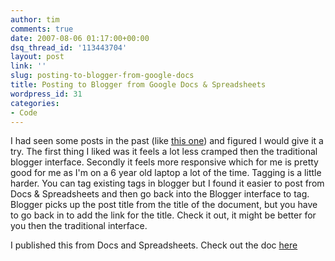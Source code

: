 ```yaml
---
author: tim
comments: true
date: 2007-08-06 01:17:00+00:00
dsq_thread_id: '113443704'
layout: post
link: ''
slug: posting-to-blogger-from-google-docs
title: Posting to Blogger from Google Docs & Spreadsheets
wordpress_id: 31
categories:
- Code
---
```


I had seen some posts in the past (like [this
one](http://websquirrel.blogspot.com/2006/11/post-google-docs-spreadsheetsto-your.html "this one" )) and figured I would give it a try. The first thing I
liked was it feels a lot less cramped then the traditional blogger interface.
Secondly it feels more responsive which for me is pretty good for me as I'm on
a 6 year old laptop a lot of the time. Tagging is a little harder. You can tag
existing tags in blogger but I found it easier to post from Docs &amp;
Spreadsheets and then go back into the Blogger interface to tag. Blogger picks
up the post title from the title of the document, but you have to go back in
to add the link for the title. Check it out, it might be better for you then
the traditional interface.  
  
I published this from Docs and Spreadsheets. Check out the doc
[here](http://docs.google.com/Doc?id=dgvz8bxz_18dpvcrf)

